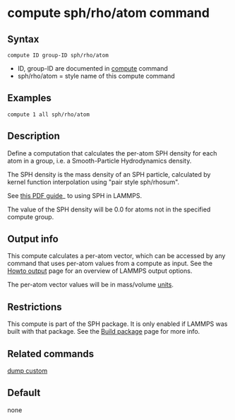 # compute sph/rho/atom command

## Syntax

    compute ID group-ID sph/rho/atom

-   ID, group-ID are documented in [compute](compute) command
-   sph/rho/atom = style name of this compute command

## Examples

``` LAMMPS
compute 1 all sph/rho/atom
```

## Description

Define a computation that calculates the per-atom SPH density for each
atom in a group, i.e. a Smooth-Particle Hydrodynamics density.

The SPH density is the mass density of an SPH particle, calculated by
kernel function interpolation using \"pair style sph/rhosum\".

See [this PDF guide](PDF/SPH_LAMMPS_userguide.pdf)\_ to using SPH in
LAMMPS.

The value of the SPH density will be 0.0 for atoms not in the specified
compute group.

## Output info

This compute calculates a per-atom vector, which can be accessed by any
command that uses per-atom values from a compute as input. See the
[Howto output](Howto_output) page for an overview of LAMMPS output
options.

The per-atom vector values will be in mass/volume [units](units).

## Restrictions

This compute is part of the SPH package. It is only enabled if LAMMPS
was built with that package. See the [Build package](Build_package) page
for more info.

## Related commands

[dump custom](dump)

## Default

none
